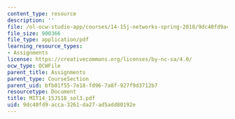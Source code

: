 ```yaml
---
content_type: resource
description: ''
file: /ol-ocw-studio-app/courses/14-15j-networks-spring-2018/9dc40fd9acca3261da27ad5add80192e_MIT14_15JS18_sol3.pdf
file_size: 900366
file_type: application/pdf
learning_resource_types:
- Assignments
license: https://creativecommons.org/licenses/by-nc-sa/4.0/
ocw_type: OCWFile
parent_title: Assignments
parent_type: CourseSection
parent_uid: bfb01f55-7e18-fd96-7a8f-927f9d3712b7
resourcetype: Document
title: MIT14_15JS18_sol3.pdf
uid: 9dc40fd9-acca-3261-da27-ad5add80192e
---
```

